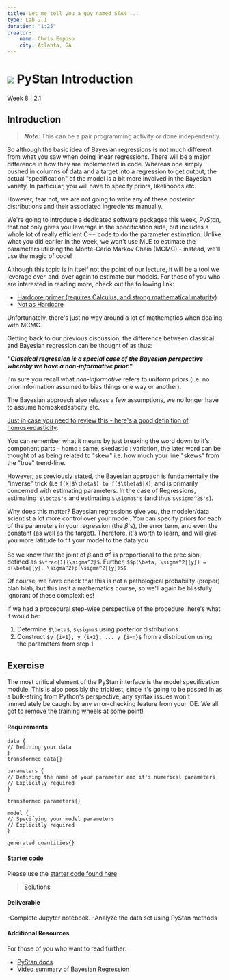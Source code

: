```yaml
---
title: Let me tell you a guy named STAN ...
type: Lab 2.1
duration: "1:25"
creator:
    name: Chris Esposo
    city: Atlanta, GA
---
```


# ![](https://ga-dash.s3.amazonaws.com/production/assets/logo-9f88ae6c9c3871690e33280fcf557f33.png) PyStan Introduction
Week 8 | 2.1

## Introduction

> ***Note:*** This can be a pair programming activity or done independently.

So although the basic idea of Bayesian regressions is not much different from what you saw when doing linear regressions. There will be a major difference in how they are implemented in code. Whereas one simply pushed in columns of data and a target into a regression to get output, the actual "specification" of the model is a bit more involved in the Bayesian variety. In particular, you will have to specify priors, likelihoods etc.

However, fear not, we are not going to write any of these posterior distributions and their associated ingredients manually. 

We're going to introduce a dedicated software packages this week, *PyStan*, that not only gives you leverage in the specification side, but includes a whole lot of really efficient C++ code to do the parameter estimation. Unlike what you did earlier in the week, we won't use MLE to estimate the parameters utilizing the Monte-Carlo Markov Chain (MCMC) - instead, we'll use the magic of code!

Although this topic is in itself not the point of our lecture, it will be a tool we leverage over-and-over again to estimate our models. For those of you who are interested in reading more, check out the following link:

- [Hardcore primer (requires Calculus, and strong mathematical maturity)](http://www4.stat.ncsu.edu/~sghosh/TEACHING/st790/lectures/GillMCMC.pdf)
- [Not as Hardcore](http://statwww.epfl.ch/teaching/3eCycleRomand/printemps-2005/EG.lectures.villars05.pdf)

Unfortunately, there's just no way around a lot of mathematics when dealing with MCMC.

Getting back to our previous discussion, the difference between classical and Bayesian regression can be thought of as thus:

***"Classical regression is a special case of the Bayesian perspective whereby we have a non-informative prior."***

I'm sure you recall what *non-informative* refers to uniform priors (i.e. no prior information assumed to bias things one way or another).

The Bayesian approach also relaxes a few assumptions, we no longer have to assume homoskedasticity etc.

[Just in case you need to review this - here's a good definition of homoskedasticity](https://www.youtube.com/watch?v=zRklTsY9w9c).

You can remember what it means by just breaking the word down to it's component parts - homo : same, skedastic : variation, the later word can be thought of as being related to "skew" i.e. how much your line "skews" from the "true" trend-line.

However, as previously stated, the Bayesian approach is fundamentally the "inverse" trick (i.e `f(X|$\theta$) to f($\theta$|X)`, and is primarily concerned with estimating parameters. In the case of Regressions, estimating` $\beta$'s` and estimating `$\sigma$'s` (and thus `$\sigma^2$'s`).

Why does this matter? Bayesian regressions give you, the modeler/data scientist a lot more control over your model. You can specify priors for each of the parameters in your regression (the $\beta$'s), the error term, and even the constant (as well as the target). Therefore, it's worth to learn, and will give you more latitude to fit your model to the data you

So we know that the joint of $\beta$ and $\sigma^2$ is proportional to the precision, defined as `$\frac{1}{\sigma^2}$`. Further, `$$p(\beta, \sigma^2|{y}) = p(\beta|{y}, \sigma^2)p(\sigma^2|{y})$$`

Of course, we have check that this is not a pathological probability (proper) blah blah, but this ins't a mathematics course, so we'll again be blissfully ignorant of these complexities!

If we had a procedural step-wise perspective of the procedure, here's what it would be:

1. Determine `$\beta$`, `$\sigma$` using posterior distributions
2. Construct `$y_{i+1}, y_{i+2}, ... y_{i+n}$` from a distribution using the parameters from step 1

## Exercise

The most critical element of the PyStan interface is the model specification module. This is also possibly the trickiest, since it's going to be passed in as a bulk-string from Python's perspective, any syntax issues won't immediately be caught by any error-checking feature from your IDE. We all got to remove the training wheels at some point!

#### Requirements

```
data {
// Defining your data
}
transformed data{}

parameters {
// Defining the name of your parameter and it's numerical parameters
// Explicitly required
}

transformed parameters{}

model {
// Specifying your model parameters
// Explicitly required
}

generated quantities{}
```

#### Starter code

Please use the [starter code found here](./code/w8-2.1-starter.ipynb)

> [Solutions](./code/w8-2.1-solutions.ipynb)


#### Deliverable

-Complete Jupyter notebook.
-Analyze the data set using PyStan methods

#### Additional Resources

For those of you who want to read further:

- [PyStan docs](https://pystan.readthedocs.io/en/latest/)
- [Video summary of Bayesian Regression](https://www.youtube.com/watch?v=dtkGq9tdYcI)
